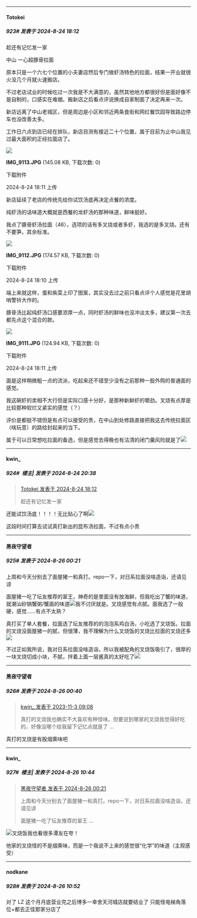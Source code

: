 ﻿
*****

####  Totokei  
##### 923#       发表于 2024-8-24 18:12

趁还有记忆发一家

中山 一心超豚骨拉面

原本只是一个六七个位置的小夫妻店然后专门做虾汤特色的拉面，结果一开业就很火没几个月就火速搬店。

不过老店试业的时候吃过一次我是不大满意的，虽然其他地方都很好但是面好像不是自制的，口感实在难绷。搬新店之后看点评说换成自家制面了决定再来一次。

新店远离了中山老城区，但是周边是小区和邻近两条食街和网红餐饮园导致路边停车也没改善太多。

工作日六点到店已经在排队，新店目测有接近二十个位置，属于目前为止中山我见过最大面积的正经拉面店了。

<img src="https://img.saraba1st.com/forum/202408/24/181102d8ci1636i802s346.jpg" referrerpolicy="no-referrer">

<strong>IMG_9113.JPG</strong> (145.08 KB, 下载次数: 0)

下载附件

2024-8-24 18:11 上传

新店延续了老店的传统先给你试饮汤底再决定点餐的浓度。

纯虾汤的话味道大概就是西餐的龙虾汤的那种味道，鲜味挺好。

我点了豚骨虾汤拉面（46），选项的话有多叉烧或者多虾，我选的是多叉烧。还有不要笋，其余标准。

<img src="https://img.saraba1st.com/forum/202408/24/181049sf3z3qvq2372zv2v.jpg" referrerpolicy="no-referrer">

<strong>IMG_9112.JPG</strong> (174.57 KB, 下载次数: 0)

下载附件

2024-8-24 18:10 上传

端上来就这样，蛋和紫菜上印了图案，其实没去过之前只看点评个人感觉是花里胡哨警铃大作的。

豚骨汤比起纯虾汤口感要浓厚一点，同时虾汤的鲜味也没冲淡太多，建议第一次去都先点这个混合的款。

<img src="https://img.saraba1st.com/forum/202408/24/181140nqw080gk8evouu7k.jpg" referrerpolicy="no-referrer">

<strong>IMG_9111.JPG</strong> (124.94 KB, 下载次数: 0)

下载附件

2024-8-24 18:11 上传

面是这样稍微粗一点的流派，吃起来还不错至少没有之前那种一股外购的普通面的感觉。

我这碗虾的卖相不大行但是实际口感十分好，是那种新鲜虾的嚼劲。叉烧有点厚是比较那种软烂又紧实的感觉（？）

评价是都挺不错但是有点可以接受的贵，在中山到处修路直接把我这去传统拉面区（啥玩意）的路给封起来的当下。

属于可以日常想吃拉面的备选，但是感觉去得晚也有沽清的闭门羹风险就是了<img src="https://static.saraba1st.com/image/smiley/face2017/068.png" referrerpolicy="no-referrer">


*****

####  kwin_  
##### 924#         楼主| 发表于 2024-8-24 20:38

<blockquote><a href="httphttps://bbs.saraba1st.com/2b/forum.php?mod=redirect&amp;goto=findpost&amp;pid=66001875&amp;ptid=1971370" target="_blank">Totokei 发表于 2024-8-24 18:12</a>

趁还有记忆发一家</blockquote>
还能试饮汤底！！！！无比贴心了啊<img src="https://static.saraba1st.com/image/smiley/face2017/057.png" referrerpolicy="no-referrer">

这段时间打算去试试真打新出的昆布汤拉面，不过有点小贵


*****

####  黑夜守望者  
##### 925#       发表于 2024-8-26 00:21

上周和今天分别去了面屋猪一和真打。repo一下，对日系拉面没啥造诣，还请见谅

面屋猪一吃了坛友推荐的翠王，神奇的是里面没有放海鲜，但我吃出了蟹的味道，就潮汕砂锅蟹粥/蟹面的味道<img src="https://static.saraba1st.com/image/smiley/face2017/068.png" referrerpolicy="no-referrer">我不讨厌就是。叉烧感觉有点腻。面我选了一般硬，感觉......有点不太熟？

真打买了单人套餐，拉面选了坛友推荐的的泡泡系鸡白汤，小吃选了叉烧饭。拉面的叉烧没面屋猪一的腻，但很薄，我不理解为什么叉烧饭的叉烧比拉面的叉烧还多<img src="https://static.saraba1st.com/image/smiley/face2017/068.png" referrerpolicy="no-referrer">

不过正如我所说，我对日系拉面没啥造诣，所以我被配角的叉烧饭吸引了，很厚的一块叉烧切成小块，不腻，拌着上面一层酱真的太好吃了<img src="https://static.saraba1st.com/image/smiley/face2017/161.png" referrerpolicy="no-referrer">


*****

####  黑夜守望者  
##### 926#       发表于 2024-8-26 00:40

<blockquote><a href="httphttps://bbs.saraba1st.com/2b/forum.php?mod=redirect&amp;goto=findpost&amp;pid=62921757&amp;ptid=1971370" target="_blank">kwin_ 发表于 2023-11-3 09:08</a>

真打的叉烧我也确实不大喜欢有种怪味。但要说到哪家的叉烧我觉得好吃的，好像没哪个给我留下记忆点就是了 ...</blockquote>
真打的叉烧是有股烟熏味吧


*****

####  kwin_  
##### 927#         楼主| 发表于 2024-8-26 10:44

<blockquote><a href="httphttps://bbs.saraba1st.com/2b/forum.php?mod=redirect&amp;goto=findpost&amp;pid=66013355&amp;ptid=1971370" target="_blank">黑夜守望者 发表于 2024-8-26 00:21</a>

上周和今天分别去了面屋猪一和真打。repo一下，对日系拉面没啥造诣，还请见谅

面屋猪一吃了坛友推荐的翠王 ...</blockquote>
<img src="https://static.saraba1st.com/image/smiley/face2017/057.png" referrerpolicy="no-referrer">叉烧饭我也看很多潭友在夸！

他家的叉烧怪的不是烟熏味，而是一个我说不上来的感觉很“化学”的味道（主观感受）


*****

####  nodkane  
##### 928#       发表于 2024-8-26 10:52

对了 LZ 这个月月底营业完之后博多一幸舍天河城店就要结业了 只能怪电梯角落位+都去正佳那家分店了

